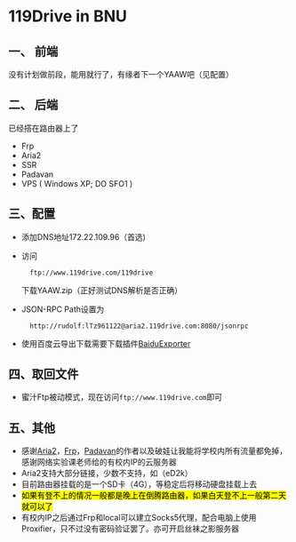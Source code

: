 # 119Drive in BNU
## 一、 前端

没有计划做前段，能用就行了，有缘者下一个YAAW吧（见配置）

## 二、 后端

已经搭在路由器上了

* Frp
* Aria2
* SSR
* Padavan
* VPS ( Windows XP; DO SFO1 )

## 三、配置

* 添加DNS地址172.22.109.96（首选)
* 访问

		ftp://www.119drive.com/119drive

	下载YAAW.zip（正好测试DNS解析是否正确）
* JSON-RPC Path设置为

		http://rudolf:lTz961122@aria2.119drive.com:8080/jsonrpc
	
* 使用百度云导出下载需要下载插件[BaiduExporter](https://github.com/acgotaku/BaiduExporter)

## 四、取回文件

* 蜜汁Ftp被动模式，现在访问`ftp://www.119drive.com`即可

## 五、其他

* 感谢[Aria2](https://github.com/aria2/aria2)，[Frp](https://github.com/fatedier/frp)，[Padavan](http://www.right.com.cn/forum/thread-161324-1-1.html)的作者以及破娃让我能将学校内所有流量都免掉，感谢网络实验课老师给的有校内IP的云服务器
* Aria2支持大部分链接，少数不支持，如（eD2k）
* 目前路由器挂载的是一个SD卡（4G），等稳定后将移动硬盘挂载上去
* <mark>如果有登不上的情况一般都是晚上在倒腾路由器，如果白天登不上一般第二天就可以了</mark>
* 有校内IP之后通过Frp和local可以建立Socks5代理，配合电脑上使用Proxifier，只不过没有密码验证罢了。亦可开启丝袜之影服务器